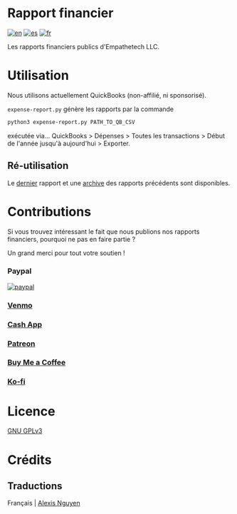 # Rapport financier
[![en](https://img.shields.io/badge/lang-en-blue.svg)](https://github.com/Empathetech-LLC/expense-report/blob/main/README.md)
[![es](https://img.shields.io/badge/lang-es-red.svg)](https://github.com/Empathetech-LLC/expense-report/blob/main/README.es.md)
[![fr](https://img.shields.io/badge/lang-fr-white.svg)](https://github.com/Empathetech-LLC/expense-report/blob/main/README.fr.md)

Les rapports financiers publics d'Empathetech LLC.

# Utilisation

Nous utilisons actuellement QuickBooks (non-affilié, ni sponsorisé).

`expense-report.py` génère les rapports par la commande

```bash
python3 expense-report.py PATH_TO_QB_CSV
```

exécutée via... QuickBooks > Dépenses > Toutes les transactions > Début de l'année jusqu'à aujourd'hui > Exporter.

## Ré-utilisation

Le [dernier](./latest.csv) rapport et une [archive](./archive/) des rapports précédents sont disponibles.

# Contributions

Si vous trouvez intéressant le fait que nous publions nos rapports financiers, pourquoi ne pas en faire partie ?

Un grand merci pour tout votre soutien !

### Paypal

[![paypal](https://www.paypalobjects.com/en_US/i/btn/btn_donateCC_LG.gif)](https://www.paypal.com/donate/?hosted_button_id=NGEL6AB5A6KNL)

### [Venmo](https://venmo.com/empathetech)

### [Cash App](https://cash.app/$empathetech)

### [Patreon](https://patreon.com/empathetech)

### [Buy Me a Coffee](https://www.buymeacoffee.com/empathetech)

### [Ko-fi](https://ko-fi.com/empathetech)

# Licence

[GNU GPLv3](LICENSE)

# Crédits

## Traductions

Français | [Alexis Nguyen](https://www.fiverr.com/alexisnguyen2)